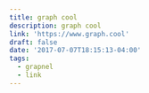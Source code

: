 ```yaml
---
title: graph cool
description: graph cool
link: 'https://www.graph.cool'
draft: false
date: '2017-07-07T18:15:13-04:00'
tags:
  - grapnel
  - link
---
```


